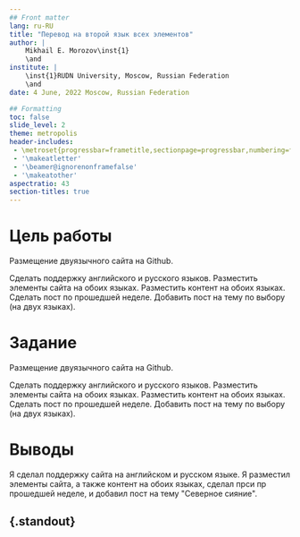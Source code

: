 ```yaml
---
## Front matter
lang: ru-RU
title: "Перевод на второй язык всех элементов"
author: |
	Mikhail E. Morozov\inst{1}
	\and
institute: |
	\inst{1}RUDN University, Moscow, Russian Federation
	\and
date: 4 June, 2022 Moscow, Russian Federation

## Formatting
toc: false
slide_level: 2
theme: metropolis
header-includes: 
 - \metroset{progressbar=frametitle,sectionpage=progressbar,numbering=fraction}
 - '\makeatletter'
 - '\beamer@ignorenonframefalse'
 - '\makeatother'
aspectratio: 43
section-titles: true
---
```


# Цель работы

Размещение двуязычного сайта на Github.

Сделать поддержку английского и русского языков.
Разместить элементы сайта на обоих языках.
Разместить контент на обоих языках.
Сделать пост по прошедшей неделе.
Добавить пост на тему по выбору (на двух языках).

# Задание

Размещение двуязычного сайта на Github.

Сделать поддержку английского и русского языков.
Разместить элементы сайта на обоих языках.
Разместить контент на обоих языках.
Сделать пост по прошедшей неделе.
Добавить пост на тему по выбору (на двух языках).

# Выводы

Я сделал поддержку сайта на английском и русском языке. Я разместил элементы сайта, а также контент на обоих языках, сделал прси пр прошедшей неделе, и добавил пост на тему "Северное сияние".


## {.standout}

